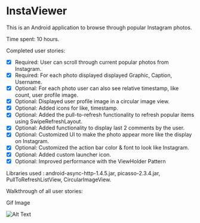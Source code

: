 InstaViewer
===========
This is an Android application to browse through popular Instagram photos.

Time spent: 10 hours.

Completed user stories:
- [x] Required: User can scroll through current popular photos from Instagram.
- [x] Required: For each photo displayed displayed Graphic, Caption, Username.
- [x] Optional: For each photo user can also see relative timestamp, like count, user profile image.
- [x] Optional: Displayed user profile image in a circular image view.
- [x] Optional: Added icons for like, timestamp.
- [x] Optional: Added the pull-to-refresh functionality to refresh popular items using SwipeRefreshLayout.
- [x] Optional: Added functionality to display last 2 comments by the user.
- [x] Optional: Customized UI to make the photo appear more like the display on Instagram.
- [x] Optional: Customized the action bar color & font to look like Instagram.    
- [x] Optional: Added custom launcher icon.  
- [x] Optional: Improved performance with the ViewHolder Pattern
             
Libraries used : android-async-http-1.4.5.jar, picasso-2.3.4.jar, PullToRefreshListView, CircularImageView.

Walkthrough of all user stories:

Gif Image


![Alt Text](InstaViewer.gif)
